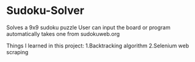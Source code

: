 # Sudoku-Solver
Solves a 9x9 sudoku puzzle
User can input the board or program automatically takes one from sudokuweb.org

Things I learned in this project:
1.Backtracking algorithm
2.Selenium web scraping
